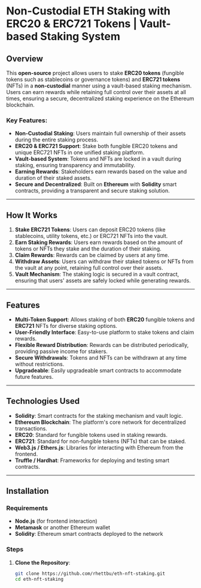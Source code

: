 # Non-Custodial ETH Staking with ERC20 & ERC721 Tokens | Vault-based Staking System

## Overview

This **open-source** project allows users to stake **ERC20 tokens** (fungible tokens such as stablecoins or governance tokens) and **ERC721 tokens** (NFTs) in a **non-custodial** manner using a vault-based staking mechanism. Users can earn rewards while retaining full control over their assets at all times, ensuring a secure, decentralized staking experience on the Ethereum blockchain.

### Key Features:
- **Non-Custodial Staking**: Users maintain full ownership of their assets during the entire staking process.
- **ERC20 & ERC721 Support**: Stake both fungible ERC20 tokens and unique ERC721 NFTs in one unified staking platform.
- **Vault-based System**: Tokens and NFTs are locked in a vault during staking, ensuring transparency and immutability.
- **Earning Rewards**: Stakeholders earn rewards based on the value and duration of their staked assets.
- **Secure and Decentralized**: Built on **Ethereum** with **Solidity** smart contracts, providing a transparent and secure staking solution.

---

## How It Works

1. **Stake ERC721 Tokens**: Users can deposit ERC20 tokens (like stablecoins, utility tokens, etc.) or ERC721 NFTs into the vault.
2. **Earn Staking Rewards**: Users earn rewards based on the amount of tokens or NFTs they stake and the duration of their staking.
3. **Claim Rewards**: Rewards can be claimed by users at any time.
4. **Withdraw Assets**: Users can withdraw their staked tokens or NFTs from the vault at any point, retaining full control over their assets.
5. **Vault Mechanism**: The staking logic is secured in a vault contract, ensuring that users' assets are safely locked while generating rewards.

---

## Features

- **Multi-Token Support**: Allows staking of both **ERC20** fungible tokens and **ERC721** NFTs for diverse staking options.
- **User-Friendly Interface**: Easy-to-use platform to stake tokens and claim rewards.
- **Flexible Reward Distribution**: Rewards can be distributed periodically, providing passive income for stakers.
- **Secure Withdrawals**: Tokens and NFTs can be withdrawn at any time without restrictions.
- **Upgradeable**: Easily upgradeable smart contracts to accommodate future features.

---

## Technologies Used
- **Solidity**: Smart contracts for the staking mechanism and vault logic.
- **Ethereum Blockchain**: The platform's core network for decentralized transactions.
- **ERC20**: Standard for fungible tokens used in staking rewards.
- **ERC721**: Standard for non-fungible tokens (NFTs) that can be staked.
- **Web3.js / Ethers.js**: Libraries for interacting with Ethereum from the frontend.
- **Truffle / Hardhat**: Frameworks for deploying and testing smart contracts.

---

## Installation

### Requirements
- **Node.js** (for frontend interaction)
- **Metamask** or another Ethereum wallet
- **Solidity**: Ethereum smart contracts deployed to the network

### Steps

1. **Clone the Repository**:
   ```bash
   git clone https://github.com/rhettbu/eth-nft-staking.git
   cd eth-nft-staking
